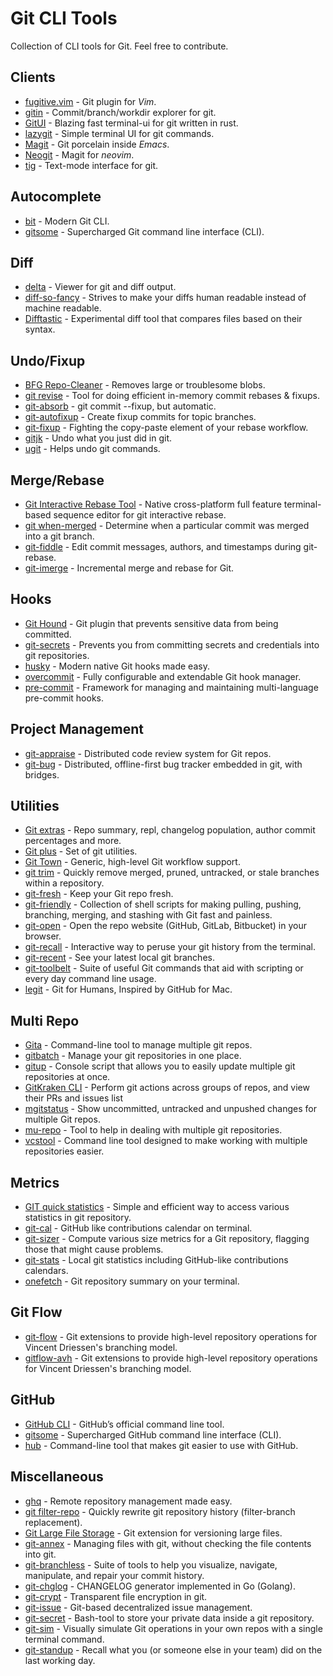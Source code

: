 # Git CLI Tools
Collection of CLI tools for Git.
Feel free to contribute.

## Clients
* [fugitive.vim](https://github.com/tpope/vim-fugitive) - Git plugin for *Vim*.
* [gitin](https://github.com/isacikgoz/gitin) - Commit/branch/workdir explorer for git.
* [GitUI](https://github.com/Extrawurst/gitui) - Blazing fast terminal-ui for git written in rust.
* [lazygit](https://github.com/jesseduffield/lazygit) - Simple terminal UI for git commands.
* [Magit](https://github.com/magit/magit) - Git porcelain inside *Emacs*.
* [Neogit](https://github.com/TimUntersberger/neogit) - Magit for *neovim*.
* [tig](https://github.com/jonas/tig) - Text-mode interface for git.

## Autocomplete
* [bit](https://github.com/chriswalz/bit) - Modern Git CLI.
* [gitsome](https://github.com/donnemartin/gitsome) - Supercharged Git command line interface (CLI). <!-- intentionally duplicated as it is two tools in one package -->

## Diff
* [delta](https://github.com/dandavison/delta) - Viewer for git and diff output.
* [diff-so-fancy](https://github.com/so-fancy/diff-so-fancy) - Strives to make your diffs human readable instead of machine readable.
* [Difftastic](https://github.com/Wilfred/difftastic) - Experimental diff tool that compares files based on their syntax.

## Undo/Fixup
* [BFG Repo-Cleaner](https://github.com/rtyley/bfg-repo-cleaner) - Removes large or troublesome blobs.
* [git revise](https://github.com/mystor/git-revise) - Tool for doing efficient in-memory commit rebases & fixups.
* [git-absorb](https://github.com/tummychow/git-absorb) - git commit --fixup, but automatic.
* [git-autofixup](https://github.com/torbiak/git-autofixup/) - Create fixup commits for topic branches.
* [git-fixup](https://github.com/keis/git-fixup) - Fighting the copy-paste element of your rebase workflow.
* [gitjk](https://github.com/mapmeld/gitjk) - Undo what you just did in git.
* [ugit](https://github.com/Bhupesh-V/ugit) - Helps undo git commands.

## Merge/Rebase
* [Git Interactive Rebase Tool](https://github.com/MitMaro/git-interactive-rebase-tool) - Native cross-platform full feature terminal-based sequence editor for git interactive rebase.
* [git when-merged](https://github.com/mhagger/git-when-merged) - Determine when a particular commit was merged into a git branch.
* [git-fiddle](https://github.com/felixSchl/git-fiddle) - Edit commit messages, authors, and timestamps during git-rebase.
* [git-imerge](https://github.com/mhagger/git-imerge) - Incremental merge and rebase for Git.

## Hooks
* [Git Hound](https://github.com/ezekg/git-hound) - Git plugin that prevents sensitive data from being committed.
* [git-secrets](https://github.com/awslabs/git-secrets) - Prevents you from committing secrets and credentials into git repositories.
* [husky](https://github.com/typicode/husky) - Modern native Git hooks made easy.
* [overcommit](https://github.com/sds/overcommit) - Fully configurable and extendable Git hook manager.
* [pre-commit](https://github.com/pre-commit/pre-commit) - Framework for managing and maintaining multi-language pre-commit hooks.

## Project Management
* [git-appraise](https://github.com/google/git-appraise) - Distributed code review system for Git repos.
* [git-bug](https://github.com/MichaelMure/git-bug) - Distributed, offline-first bug tracker embedded in git, with bridges.

## Utilities
* [Git extras](https://github.com/tj/git-extras) - Repo summary, repl, changelog population, author commit percentages and more.
* [Git plus](https://github.com/tkrajina/git-plus) - Set of git utilities.
* [Git Town](https://github.com/git-town/git-town) - Generic, high-level Git workflow support.
* [git trim](https://github.com/jasonmccreary/git-trim) - Quickly remove merged, pruned, untracked, or stale branches within a repository.
* [git-fresh](https://github.com/imsky/git-fresh) - Keep your Git repo fresh.
* [git-friendly](https://github.com/git-friendly/git-friendly) - Collection of shell scripts for making pulling, pushing, branching, merging, and stashing with Git fast and painless.
* [git-open](https://github.com/paulirish/git-open) - Open the repo website (GitHub, GitLab, Bitbucket) in your browser.
* [git-recall](https://github.com/Fakerr/git-recall) - Interactive way to peruse your git history from the terminal.
* [git-recent](https://github.com/paulirish/git-recent) - See your latest local git branches.
* [git-toolbelt](https://github.com/nvie/git-toolbelt) - Suite of useful Git commands that aid with scripting or every day command line usage.
* [legit](https://github.com/frostming/legit) - Git for Humans, Inspired by GitHub for Mac.

## Multi Repo
* [Gita](https://github.com/nosarthur/gita) - Command-line tool to manage multiple git repos.
* [gitbatch](https://github.com/isacikgoz/gitbatch) - Manage your git repositories in one place.
* [gitup](https://github.com/earwig/git-repo-updater) - Console script that allows you to easily update multiple git repositories at once.
* [GitKraken CLI](https://github.com/gitkraken/gk-cli) - Perform git actions across groups of repos, and view their PRs and issues list
* [mgitstatus](https://github.com/fboender/multi-git-status) - Show uncommitted, untracked and unpushed changes for multiple Git repos.
* [mu-repo](https://github.com/fabioz/mu-repo/) - Tool to help in dealing with multiple git repositories.
* [vcstool](https://github.com/dirk-thomas/vcstool) - Command line tool designed to make working with multiple repositories easier.

## Metrics
* [GIT quick statistics](https://github.com/arzzen/git-quick-stats) - Simple and efficient way to access various statistics in git repository.
* [git-cal](https://github.com/k4rthik/git-cal) - GitHub like contributions calendar on terminal.
* [git-sizer](https://github.com/github/git-sizer) - Compute various size metrics for a Git repository, flagging those that might cause problems.
* [git-stats](https://github.com/IonicaBizau/git-stats) - Local git statistics including GitHub-like contributions calendars.
* [onefetch](https://github.com/o2sh/onefetch) - Git repository summary on your terminal.

## Git Flow
* [git-flow](https://github.com/nvie/gitflow) - Git extensions to provide high-level repository operations for Vincent Driessen's branching model.
* [gitflow-avh](https://github.com/petervanderdoes/gitflow-avh) - Git extensions to provide high-level repository operations for Vincent Driessen's branching model.

## GitHub
* [GitHub CLI](https://github.com/cli/cli/) - GitHub’s official command line tool.
* [gitsome](https://github.com/donnemartin/gitsome) - Supercharged GitHub command line interface (CLI). <!-- intentionally duplicated as it is two tools in one package -->
* [hub](https://github.com/github/hub) - Command-line tool that makes git easier to use with GitHub.

## Miscellaneous
* [ghq](https://github.com/x-motemen/ghq) - Remote repository management made easy.
* [git filter-repo](https://github.com/newren/git-filter-repo) - Quickly rewrite git repository history (filter-branch replacement).
* [Git Large File Storage](https://github.com/git-lfs/git-lfs) - Git extension for versioning large files.
* [git-annex](https://git-annex.branchable.com/) - Managing files with git, without checking the file contents into git.
* [git-branchless](https://github.com/arxanas/git-branchless) - Suite of tools to help you visualize, navigate, manipulate, and repair your commit history.
* [git-chglog](https://github.com/git-chglog/git-chglog) - CHANGELOG generator implemented in Go (Golang).
* [git-crypt](https://github.com/AGWA/git-crypt) - Transparent file encryption in git.
* [git-issue](https://github.com/dspinellis/git-issue) - Git-based decentralized issue management.
* [git-secret](https://github.com/sobolevn/git-secret) - Bash-tool to store your private data inside a git repository.
* [git-sim](https://github.com/initialcommit-com/git-sim) - Visually simulate Git operations in your own repos with a single terminal command.
* [git-standup](https://github.com/kamranahmedse/git-standup) - Recall what you (or someone else in your team) did on the last working day.
